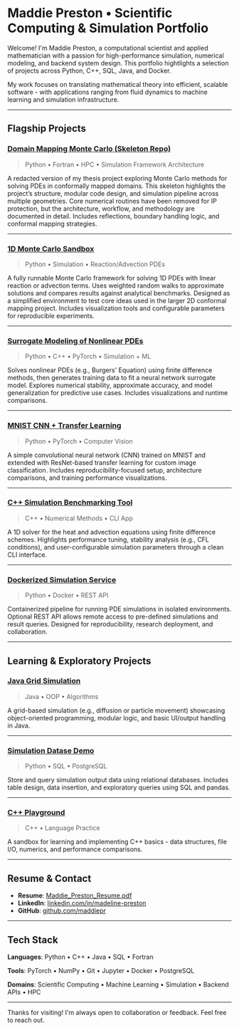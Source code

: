 # Maddie Preston • Scientific Computing & Simulation Portfolio

Welcome! I'm Maddie Preston, a computational scientist and applied mathematician with a passion for high-performance simulation, numerical modeling, and backend system design. This portfolio hightlights a selection of projects across Python, C++, SQL, Java, and Docker.

My work focuses on translating mathematical theory into efficient, scalable software - with applications ranging from fluid dynamics to machine learning and simulation infrastructure.

---

## Flagship Projects

### [Domain Mapping Monte Carlo (Skeleton Repo)]()
> Python • Fortran • HPC • Simulation Framework Architecture  

A redacted version of my thesis project exploring Monte Carlo methods for solving PDEs in conformally mapped domains. This skeleton highlights the project’s structure, modular code design, and simulation pipeline across multiple geometries. Core numerical routines have been removed for IP protection, but the architecture, workflow, and methodology are documented in detail. Includes reflections, boundary handling logic, and conformal mapping strategies.

---

### [1D Monte Carlo Sandbox](https://github.com/maddiepr/1d-pde-simulation-sandbox) 
> Python • Simulation • Reaction/Advection PDEs

A fully runnable Monte Carlo framework for solving 1D PDEs with linear reaction or advection terms. Uses weighted random walks to approximate solutions and compares results against analytical benchmarks. Designed as a simplified environment to test core ideas used in the larger 2D conformal mapping project. Includes visualization tools and configurable parameters for reproducible experiments.

---

### [Surrogate Modeling of Nonlinear PDEs]()
> Python • C++ • PyTorch • Simulation + ML

Solves nonlinear PDEs (e.g., Burgers' Equation) using finite difference methods, then generates training data to fit a neural network surrogate model. Explores numerical stability, approximate accuracy, and model generalization for predictive use cases. Includes visualizations and runtime comparisons.

---

### [MNIST CNN + Transfer Learning](https://github.com/maddiepr/pytorch-mnist-resnet)
> Python • PyTorch • Computer Vision

A simple convolutional neural network (CNN) trained on MNIST and extended with ResNet-based transfer learning for custom image classification. Includes reproducibility-focused setup, architecture comparisons, and training performance visualizations.

---

### [C++ Simulation Benchmarking Tool](https://github.com/maddiepr/cpp-heat-solver)
> C++ • Numerical Methods • CLI App  

A 1D solver for the heat and advection equations using finite difference schemes. Highlights performance tuning, stability analysis (e.g., CFL conditions), and user-configurable simulation parameters through a clean CLI interface.

---

### [Dockerized Simulation Service](https://github.com/maddiepr/docker-simulation-demo)
> Python • Docker • REST API  

Containerized pipeline for running PDE simulations in isolated environments. Optional REST API allows remote access to pre-defined simulations and result queries. Designed for reproducibility, research deployment, and collaboration.

---

## Learning & Exploratory Projects

### [Java Grid Simulation]()
> Java • OOP • Algorithms

A grid-based simulation (e.g., diffusion or particle movement) showcasing object-oriented programming, modular logic, and basic UI/output handling in Java.

---

### [Simulation Datase Demo]()
> Python • SQL • PostgreSQL

Store and query simulation output data using relational databases. Includes table design, data insertion, and exploratory queries using SQL and pandas.

---

### [C++ Playground]()
> C++ • Language Practice

A sandbox for learning and implementing C++ basics - data structures, file I/O, numerics, and performance comparisons.

---

## Resume & Contact
- **Resume**: [Maddie_Preston_Resume.pdf]()
- **LinkedIn**: [linkedin.com/in/madeline-preston](http://linkedin.com/in/madeline-preston)
- **GitHub**: [github.com/maddiepr](https://github.com/maddiepr)

---

## Tech Stack

**Languages**: Python • C++ • Java • SQL • Fortran

**Tools**: PyTorch • NumPy • Git • Jupyter • Docker • PostgreSQL

**Domains**: Scientific Computing • Machine Learning • Simulation • Backend APIs • HPC

---

Thanks for visiting! I'm always open to collaboration or feedback. Feel free to reach out.
